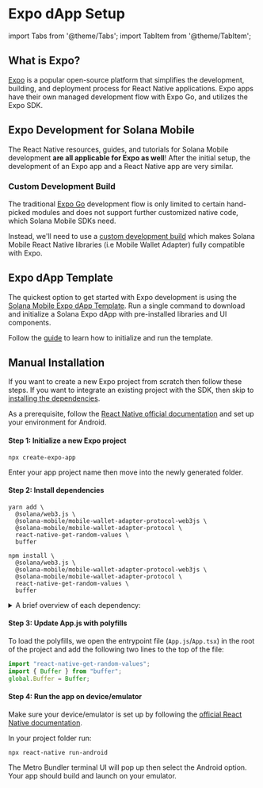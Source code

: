 # Expo dApp Setup

import Tabs from '@theme/Tabs';
import TabItem from '@theme/TabItem';

## What is Expo?

[Expo](https://expo.dev/) is a popular open-source platform that simplifies the development, building, and deployment process for React Native applications. Expo apps have their own managed development flow with Expo Go, and utilizes the Expo SDK.

## Expo Development for Solana Mobile

The React Native resources, guides, and tutorials for Solana Mobile development **are all applicable for Expo as well**! After the initial setup, the development of an Expo app and a React Native app are very similar.

### Custom Development Build

The traditional [Expo Go](https://github.com/expo/fyi/blob/main/whats-in-the-sdk.md) development flow is only limited to certain hand-picked modules and does not support further customized native code, which Solana Mobile SDKs need.

Instead, we'll need to use a [custom development build](https://docs.expo.dev/develop/development-builds/create-a-build) which makes Solana Mobile React Native libraries (i.e Mobile Wallet Adapter) fully compatible with Expo.

## Expo dApp Template

The quickest option to get started with Expo development is using the [Solana Mobile Expo dApp Template](/react-native/expo-dapp-template). Run a single command to download and initialize a Solana Expo dApp with pre-installed libraries and UI components.

Follow the [guide](/react-native/expo-dapp-template) to learn how to initialize and run the template.

## Manual Installation

If you want to create a new Expo project from scratch then follow these steps. If you want to integrate an existing project with the SDK, then skip to [installing the dependencies](#step-2-install-dependencies).

As a prerequisite, follow the [React Native official documentation](https://reactnative.dev/docs/environment-setup) and set up your environment for Android.

#### Step 1: Initialize a new Expo project

```shell
npx create-expo-app
```

Enter your app project name then move into the newly generated folder.

#### Step 2: Install dependencies

<Tabs>
<TabItem value="yarn" label="yarn">

```shell
yarn add \
  @solana/web3.js \
  @solana-mobile/mobile-wallet-adapter-protocol-web3js \
  @solana-mobile/mobile-wallet-adapter-protocol \
  react-native-get-random-values \
  buffer
```

</TabItem>
<TabItem value="npm" label="npm">

```shell
npm install \
  @solana/web3.js \
  @solana-mobile/mobile-wallet-adapter-protocol-web3js \
  @solana-mobile/mobile-wallet-adapter-protocol \
  react-native-get-random-values \
  buffer
```

</TabItem>
</Tabs>

<details>
<summary>A brief overview of each dependency:</summary>

- `@solana-mobile/mobile-wallet-adapter-protocol`: A React Native/Javascript API enabling interaction with MWA-compatible wallets.
- `@solana-mobile/mobile-wallet-adapter-protocol-web3js`: A convenience wrapper to use common primitives from [@solana/web3.js](https://github.com/solana-labs/solana-web3.js) – such as `Transaction` and `Uint8Array`.
- `@solana/web3.js`: Solana Web Library for interacting with Solana network through the [JSON RPC API](https://docs.solana.com/api/http).
- `react-native-get-random-values` Secure random number generator polyfill for `web3.js` underlying Crypto library on React Native.
- `buffer` Buffer polyfill also needed for `web3.js` on React Native.

</details>

#### Step 3: Update App.js with polyfills

To load the polyfills, we open the entrypoint file (`App.js`/`App.tsx`) in the root of the project and add the following two lines to the top of the file:

```javascript
import "react-native-get-random-values";
import { Buffer } from "buffer";
global.Buffer = Buffer;
```

#### Step 4: Run the app on device/emulator

Make sure your device/emulator is set up by following the [official React Native documentation](https://reactnative.dev/docs/running-on-device).

In your project folder run:

```
npx react-native run-android
```

The Metro Bundler terminal UI will pop up then select the Android option. Your app should build and launch on your emulator.
